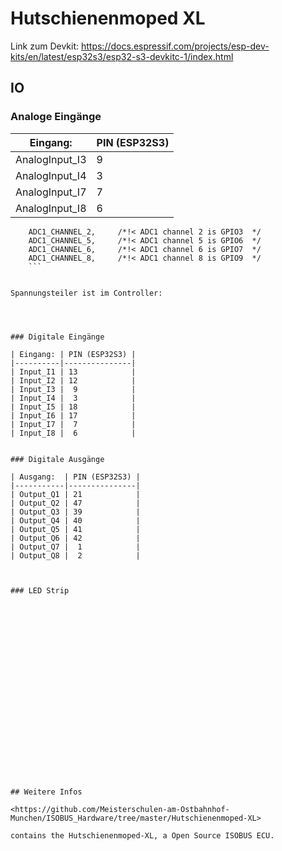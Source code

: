 # Hutschienenmoped XL


Link zum Devkit: <https://docs.espressif.com/projects/esp-dev-kits/en/latest/esp32s3/esp32-s3-devkitc-1/index.html>




## IO

### Analoge Eingänge

| Eingang:       | PIN (ESP32S3) |
|----------------|---------------|
| AnalogInput_I3 |  9            |
| AnalogInput_I4 |  3            |
| AnalogInput_I7 |  7            |
| AnalogInput_I8 |  6            |

```
    ADC1_CHANNEL_2,     /*!< ADC1 channel 2 is GPIO3  */
    ADC1_CHANNEL_5,     /*!< ADC1 channel 5 is GPIO6  */
    ADC1_CHANNEL_6,     /*!< ADC1 channel 6 is GPIO7  */
    ADC1_CHANNEL_8,     /*!< ADC1 channel 8 is GPIO9  */
    ```


Spannungsteiler ist im Controller:




### Digitale Eingänge

| Eingang: | PIN (ESP32S3) |
|----------|---------------|
| Input_I1 | 13            |
| Input_I2 | 12            |
| Input_I3 |  9            |
| Input_I4 |  3            |
| Input_I5 | 18            |
| Input_I6 | 17            |
| Input_I7 |  7            |
| Input_I8 |  6            |


### Digitale Ausgänge

| Ausgang:  | PIN (ESP32S3) |
|-----------|---------------|
| Output_Q1 | 21            |
| Output_Q2 | 47            |
| Output_Q3 | 39            |
| Output_Q4 | 40            |
| Output_Q5 | 41            |
| Output_Q6 | 42            |
| Output_Q7 |  1            |
| Output_Q8 |  2            |



### LED Strip






















## Weitere Infos

<https://github.com/Meisterschulen-am-Ostbahnhof-Munchen/ISOBUS_Hardware/tree/master/Hutschienenmoped-XL>

contains the Hutschienenmoped-XL, a Open Source ISOBUS ECU.

